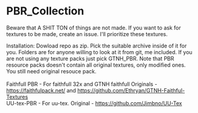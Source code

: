 # PBR_Collection
Beware that A SHIT TON of things are not made.
If you want to ask for textures to be made, create an issue. I'll prioritize these textures.

Installation:
Dowload repo as zip. Pick the suitable archive inside of it for you. Folders are for anyone willing to look at it from git, me included. If you are not using any texture packs just pick GTNH_PBR.
Note that PBR resource packs doesn't contain all original textures, only modified ones. You still need original resouce pack. <br><br>
Faithfull PBR - For faithfull 32x and GTNH faithfull  Originals - https://faithfulpack.net/ and https://github.com/Ethryan/GTNH-Faithful-Textures <br>
UU-tex-PBR - For uu-tex. Original - https://github.com/Jimbno/UU-Tex <br>
